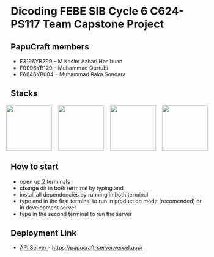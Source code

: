 # Dicoding FEBE SIB Cycle 6 C624-PS117 Team Capstone Project

## PapuCraft members

- F3196YB299 – M Kasim Azhari Hasibuan
- F0096YB129 – Muhammad Qurtubi
- F6846YB084 – Muhammad Raka Sondara

## Stacks

<div style="display: flex; gap: 1rem; justify-content: center; width: 100%;">
  <img src="https://upload.wikimedia.org/wikipedia/commons/thumb/c/cf/Firebase_icon.svg/140px-Firebase_icon.svg.png?20231023160108" width="120px"/>
  <img src="https://static-00.iconduck.com/assets.00/tailwind-css-icon-2048x1229-u8dzt4uh.png" width="120px"/>
  <img src="https://raw.githubusercontent.com/webpack/media/master/logo/logo-on-white-bg.png" width="120px"/>
  <img src="https://upload.wikimedia.org/wikipedia/commons/6/64/Expressjs.png" width="120px"/>
  
</div>

## How to start

- open up 2 terminals
- change dir in both terminal by typing <cd client> and <cd api>
- install all dependencies by running <npm install> in both terminal
- type <npm run build> and <npm run serve> in the first terminal to run in production mode (recomended) or <npm run dev> in development server
- type <npm run server> in the second terminal to run the server

## Deployment Link

- <a href="https://papucraft-server.vercel.app/"> API Server </a> - https://papucraft-server.vercel.app/
